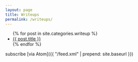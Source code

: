 ```yaml
---
layout: page
title: Writeups
permalink: /writeups/
---
```


<ul>
{% for post in site.categories.writeup %}
<li><!--{{ post.date | date: "%b %-d, %Y" }} --> <a href="{{ post.url | prepend: site.baseurl }}">{{ post.title }}</a></li>
{% endfor %}
</ul>


subscribe [via Atom]({{ "/feed.xml" | prepend: site.baseurl }})
